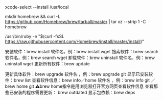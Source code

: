 xcode-select --install 
/usr/local

mkdir homebrew && curl -L https://github.com/Homebrew/brew/tarball/master | tar xz --strip 1 -C homebrew

/usr/bin/ruby -e "$(curl -fsSL https://raw.githubusercontent.com/Homebrew/install/master/install)"

安装软件：brew install 软件名，例：brew install wget
搜索软件：brew search 软件名，例：brew search wget
卸载软件：brew uninstall 软件名，例：brew uninstall wget
更新所有软件：brew update

更新具体软件：brew upgrade 软件名 ，例：brew upgrade git
显示已安装软件：brew list
查看软件信息：brew info／home 软件名 ，例：brew info git ／ brew home git
⚠️brew home指令是用浏览器打开官方网页查看软件信息
查看那些已安装的程序需要更新： brew outdated
显示包依赖：brew deps
